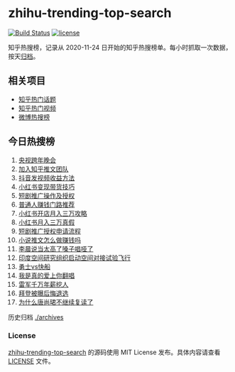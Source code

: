 # zhihu-trending-top-search

[![Build Status](https://github.com/justjavac/zhihu-trending-top-search/workflows/ci/badge.svg?branch=main)](https://github.com/justjavac/zhihu-trending-top-search/actions)
[![license](https://img.shields.io/github/license/justjavac/zhihu-trending-top-search)](https://github.com/justjavac/zhihu-trending-top-search/blob/main/LICENSE)

知乎热搜榜，记录从 2020-11-24
日开始的知乎热搜榜单。每小时抓取一次数据，按天[归档](./archives)。

## 相关项目

- [知乎热门话题](https://github.com/justjavac/zhihu-trending-hot-questions)
- [知乎热门视频](https://github.com/justjavac/zhihu-trending-hot-video)
- [微博热搜榜](https://github.com/justjavac/weibo-trending-hot-search)

## 今日热搜榜

<!-- BEGIN -->
<!-- 最后更新时间 Thu Jan 02 2025 22:10:36 GMT+0800 (China Standard Time) -->

1. [央视跨年晚会](https://www.zhihu.com/search?q=央视跨年晚会)
1. [加入知乎推文团队](https://www.zhihu.com/search?q=加入知乎推文团队)
1. [抖音发视频收益方法](https://www.zhihu.com/search?q=抖音发视频收益方法)
1. [小红书变现带货技巧](https://www.zhihu.com/search?q=小红书变现带货技巧)
1. [短剧推广操作及授权](https://www.zhihu.com/search?q=短剧推广操作及授权)
1. [普通人赚钱门路推荐](https://www.zhihu.com/search?q=普通人赚钱门路推荐)
1. [小红书开店月入三万攻略](https://www.zhihu.com/search?q=小红书开店月入三万攻略)
1. [小红书月入三万真假](https://www.zhihu.com/search?q=小红书月入三万真假)
1. [短剧推广授权申请流程](https://www.zhihu.com/search?q=短剧推广授权申请流程)
1. [小说推文怎么做赚钱吗](https://www.zhihu.com/search?q=小说推文怎么做赚钱吗)
1. [李晨说当太高了嗓子唱哑了](https://www.zhihu.com/search?q=李晨说当太高了嗓子唱哑了)
1. [印度空间研究组织启动空间对接试验飞行](https://www.zhihu.com/search?q=印度空间研究组织启动空间对接试验飞行)
1. [勇士vs快船](https://www.zhihu.com/search?q=勇士vs快船)
1. [我是真的爱上你翻唱](https://www.zhihu.com/search?q=我是真的爱上你翻唱)
1. [雷军千万年薪挖人](https://www.zhihu.com/search?q=雷军千万年薪挖人)
1. [拜登被曝后悔退选](https://www.zhihu.com/search?q=拜登被曝后悔退选)
1. [为什么唐尚珺不继续复读了](https://www.zhihu.com/search?q=为什么唐尚珺不继续复读了)

<!-- END -->

历史归档 [./archives](./archives)

### License

[zhihu-trending-top-search](https://github.com/justjavac/zhihu-trending-top-search)
的源码使用 MIT License 发布。具体内容请查看 [LICENSE](./LICENSE) 文件。
